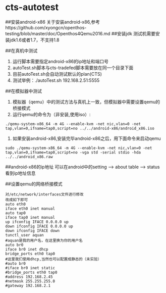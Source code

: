 # cts-autotest
##安装android-x86
关于安装android-x86,参考https://github.com/xyongcn/openthos-testing/blob/master/doc/Openthos4Qemu2016.md
##安装jdk
测试机需要安装jdk1.6或者1.7，不支持1.8

##在真机中测试
1. 运行脚本需要指定android-x86的ip地址和端口号
1. autoTest.sh脚本与cts-tradefed脚本需要放在同一个目录下面
1. 目前autoTest.sh会自动测试默认的plan(CTS)
1. 测试举例：./autoTest.sh 192.168.2.51:5555

##在模拟器中测试
1. 模拟器（qemu）中的测试方法与真机上一致，但模拟器中需要设置qemu的桥接模式
1. 运行qemu的命令为（非安装,使用iso）:

`./qemu-system-x86_64 -m 4G --enable-kvm -net nic,vlan=0 -net tap,vlan=0,ifname=tap0,script=no ../../android-x86/android_x86.iso`
1. 如果安装android-x86,安装完毕android-x86之后，用下面命令来启动qemu

`sudo ./qemu-system-x86_64 -m 4G --enable-kvm -net nic,vlan=0 -net tap,vlan=0,ifname=tap0,script=no -vga std -serial stdio -hda ../../android_x86.raw`

##android-x86的ip地址
可以在android中的setting --> about table --> status 看到ip地址信息
 
##设置qemu的网络桥接模式
```
对/etc/network/interfaces文件进行修改
改成如下即可
auto eth0
iface eth0 inet manual
auto tap0
iface tap0 inet manual
up ifconfig IFACE 0.0.0.0 up 
down ifconfig IFACE 0.0.0.0 up 
down ifconfig IFACE down
tunctl_user aquan      
#aquan是我的用户名，在这里换为你的用户名
auto br0
iface br0 inet dhcp
bridge_ports eth0 tap0
#这里我们使用dhcp,当然也可以配置成静态的（未实验）
#auto br0
#iface br0 inet static      
#bridge_ports eth0 tap0
#address 192.168.2.45
#netmask 255.255.255.0
#gateway 192.168.2.1
```
